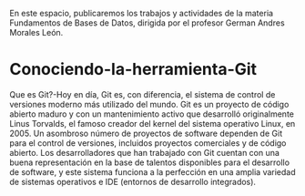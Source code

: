 En este espacio, publicaremos los trabajos y actividades de la materia Fundamentos de Bases de Datos,
dirigida por el profesor German Andres Morales León.

# Conociendo-la-herramienta-Git
Que es Git?-Hoy en día, Git es, con diferencia, 
el sistema de control de versiones moderno más utilizado del mundo. 
Git es un proyecto de código abierto maduro y con un mantenimiento 
activo que desarrolló originalmente Linus Torvalds, el famoso creador 
del kernel del sistema operativo Linux, en 2005. Un asombroso número de 
proyectos de software dependen de Git para el control de versiones, incluidos 
proyectos comerciales y de código abierto. Los desarrolladores que han trabajado 
con Git cuentan con una buena representación en la base de talentos disponibles 
para el desarrollo de software, y este sistema funciona a la perfección en una 
amplia variedad de sistemas operativos e IDE (entornos de desarrollo integrados).

